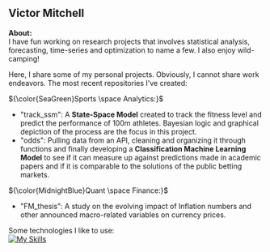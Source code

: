 ## Victor Mitchell

<!--
**V-Mitch/V-Mitch** is a ✨ _special_ ✨ repository because its `README.md` (this file) appears on your GitHub profile.

Here are some ideas to get you started:

- 🔭 I’m currently working on ...
- 🌱 I’m currently learning ...
- 👯 I’m looking to collaborate on ...
- 🤔 I’m looking for help with ...
- 💬 Ask me about ...
- 📫 How to reach me: ...
- 😄 Pronouns: ...
- ⚡ Fun fact: ...
-->
  
**About:**  
I have fun working on research projects that involves statistical analysis, forecasting, time-series and optimization to name a few. I also enjoy wild-camping!
  
Here, I share some of my personal projects. Obviously, I cannot share work endeavors. The most recent repositories I've created:  

${\color{SeaGreen}Sports \space Analytics:}$
- "track_ssm": A **State-Space Model** created to track the fitness level and predict the performance of 100m athletes. Bayesian logic and graphical depiction of the process are the focus in this project.
- "odds": Pulling data from an API, cleaning and organizing it through functions and finally developing a **Classification Machine Learning Model** to see if it can measure up against predictions made in academic papers and if it is comparable to the solutions of the public betting markets.
  
${\color{MidnightBlue}Quant \space Finance:}$
- "FM_thesis": A study on the evolving impact of Inflation numbers and other announced macro-related variables on currency prices.
  
Some technologies I like to use:  
[![My Skills](https://skillicons.dev/icons?i=git,latex,matlab,py,tensorflow,r,windows,obsidian,discord)](https://skillicons.dev)
